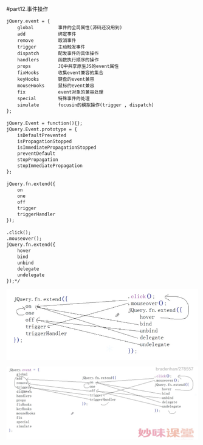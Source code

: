 #part12.事件操作

    jQuery.event = {
    	global         事件的全局属性(源码还没用到)
    	add            绑定事件
    	remove         取消事件
    	trigger        主动触发事件
    	dispatch       配发事件的具体操作
    	handlers       函数执行顺序的操作
    	props          JQ中共享原生JS的event属性
    	fixHooks       收集event兼容的集合
    	keyHooks       键盘的event兼容
    	mouseHooks     鼠标的event兼容
    	fix            event对象的兼容处理
    	special        特殊事件的处理
    	simulate       focusin的模拟操作(trigger , dispatch)
    };

    jQuery.Event = function(){};
    jQuery.Event.prototype = {
    	isDefaultPrevented
    	isPropagationStopped
    	isImmediatePropagationStopped
    	preventDefault
    	stopPropagation
    	stopImmediatePropagation
    };

    jQuery.fn.extend({
    	on
    	one
    	off
    	trigger
    	triggerHandler
    });

    .click();
    .mouseover();
    jQuery.fn.extend({
    	hover
    	bind
    	unbind
    	delegate
    	undelegate
    });*/

![](./images/Jietu20180108-235844@2x.jpg)

![](./images/Jietu20180109-000250@2x.jpg)
